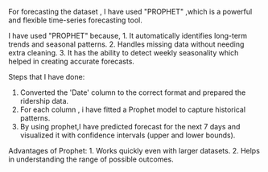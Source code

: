 For forecasting the dataset , I have used "PROPHET" ,which  is a powerful and flexible time-series forecasting tool.

I have used "PROPHET" because,
       1. It automatically identifies long-term trends and seasonal patterns.
       2. Handles missing data without needing extra cleaning.
       3. It has the ability to detect weekly seasonality which helped in creating accurate forecasts.

Steps that I have done:

   1.  Converted the 'Date' column to the correct format and prepared the ridership data.
   2.  For each column , i have fitted a Prophet model to capture historical patterns.
   3.  By using prophet,I have predicted forecast for the next 7 days and visualized it with confidence intervals (upper and lower bounds).

Advantages of Prophet:
    1. Works quickly even with larger datasets.
    2. Helps in understanding the range of possible outcomes.
